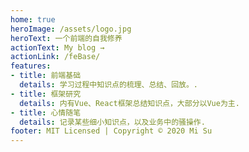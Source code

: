 ```yaml
---
home: true
heroImage: /assets/logo.jpg
heroText: 一个前端的自我修养
actionText: My blog →
actionLink: /feBase/
features:
- title: 前端基础
  details: 学习过程中知识点的梳理、总结、回放。.
- title: 框架研究
  details: 内有Vue、React框架总结知识点，大部分以Vue为主.
- title: 心情随笔
  details: 记录某些细小知识点，以及业务中的骚操作.
footer: MIT Licensed | Copyright © 2020 Mi Su
---
```

